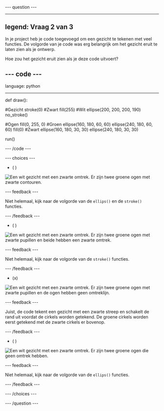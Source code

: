 --- question ---

---
legend: Vraag 2 van 3
---

In je project heb je code toegevoegd om een gezicht te tekenen met veel functies. De volgorde van je code was erg belangrijk om het gezicht eruit te laten zien als je ontwerp.

Hoe zou het gezicht eruit zien als je deze code uitvoert?

--- code ---
---
language: python

---

def draw():

  #Gezicht
  stroke(0) #Zwart
  fill(255) #Wit
  ellipse(200, 200, 200, 190)
  no_stroke()
  
  #Ogen
  fill(0, 255, 0) #Groen
  ellipse(160, 180, 60, 60)
  ellipse(240, 180, 60, 60)
  fill(0) #Zwart
  ellipse(160, 180, 30, 30)
  ellipse(240, 180, 30, 30)

run()

--- /code ---

--- choices ---

- ( )

![Een wit gezicht met een zwarte omtrek. Er zijn twee groene ogen met zwarte contouren.](images/face1.png)

 --- feedback ---

 Niet helemaal, kijk naar de volgorde van de `ellips()` en de `stroke()` functies.

 --- /feedback ---

- ( )

![Een wit gezicht met een zwarte omtrek. Er zijn twee groene ogen met zwarte pupillen en beide hebben een zwarte omtrek.](images/face2.png)

 --- feedback ---

 Niet helemaal, kijk naar de volgorde van de `stroke()` functies.

 --- /feedback ---

- (x)

![Een wit gezicht met een zwarte omtrek. Er zijn twee groene ogen met zwarte pupillen en de ogen hebben geen omtreklijn.](images/face3.png)

 --- feedback ---

 Juist, de code tekent een gezicht met een zwarte streep en schakelt de rand uit voordat de cirkels worden getekend. De groene cirkels worden eerst getekend met de zwarte cirkels er bovenop.

 --- /feedback ---

- ( )

![Een wit gezicht met een zwarte omtrek. Er zijn twee groene ogen die geen omtrek hebben.](images/face4.png)

 --- feedback ---

 Niet helemaal, kijk naar de volgorde van de `ellips()` functies.

 --- /feedback ---

--- /choices ---

--- /question ---
